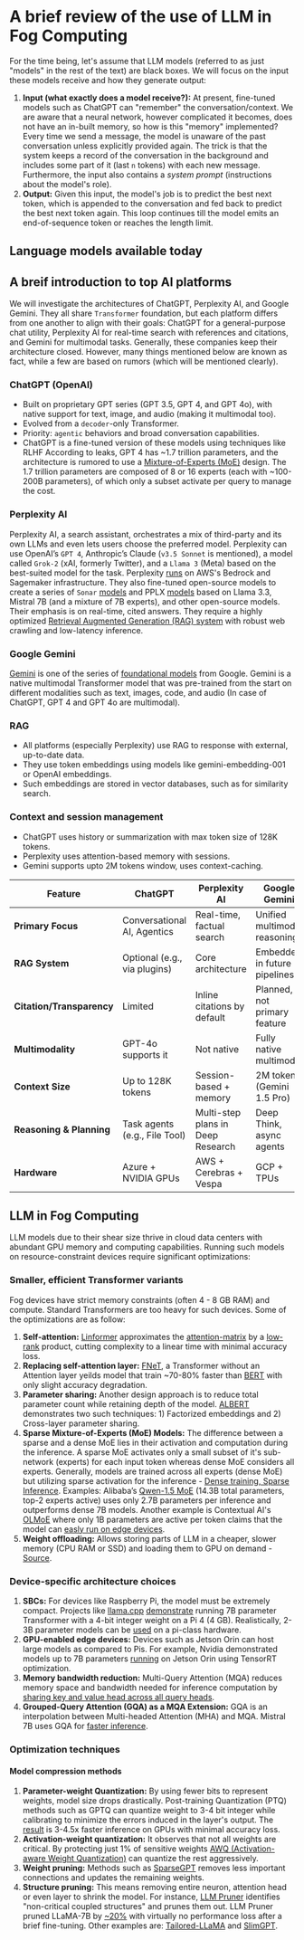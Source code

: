 # A brief review of the use of LLM in Fog Computing
For the time being, let's assume that LLM models (referred to as just "models" in the rest of the text) are black boxes. We will focus on the input these models receive and how they generate output:
1. **Input (what exactly does a model receive?):** At present, fine-tuned models such as ChatGPT can "remember" the conversation/context. We are aware that a neural network, however complicated it becomes, does not have an in-built memory, so how is this "memory" implemented? Every time we send a message, the model is unaware of the past conversation unless explicitly provided again. The trick is that the system keeps a record of the conversation in the background and includes some part of it (last `n` tokens) with each new message. Furthermore, the input also contains a _system prompt_ (instructions about the model's role).
2. **Output:** Given this input, the model's job is to predict the best next token, which is appended to the conversation and fed back to predict the best next token again. This loop continues till the model emits an end-of-sequence token or reaches the length limit.

## Language models available today

## A breif introduction to top AI platforms
We will investigate the architectures of ChatGPT, Perplexity AI, and Google Gemini. They all share `Transformer` foundation, but each platform differs from one another to align with their goals: ChatGPT for a general-purpose chat utility, Perplexity AI for real-time search with references and citations, and Gemini for multimodal tasks. Generally, these companies keep their architecture closed. However, many things mentioned below are known as fact, while a few are based on rumors (which will be mentioned clearly). 
### ChatGPT (OpenAI)
- Built on proprietary GPT series (GPT 3.5, GPT 4, and GPT 4o), with native support for text, image, and audio (making it multimodal too).
- Evolved from a `decoder`-only Transformer.
- Priority: `agentic` behaviors and broad conversation capabilities.
- ChatGPT is a fine-tuned version of these models using techniques like RLHF
According to leaks, GPT 4 has ~1.7 trillion parameters, and the architecture is rumored to use a [Mixture-of-Experts (MoE)](https://huggingface.co/blog/moe) design. The 1.7 trillion parameters are composed of 8 or 16 experts (each with ~100-200B parameters), of which only a subset activate per query to manage the cost.
### Perplexity AI
Perplexity AI, a search assistant, orchestrates a mix of third-party and its own LLMs and even lets users choose the preferred model. Perplexity can use OpenAI’s `GPT 4`, Anthropic’s Claude (`v3.5 Sonnet` is mentioned), a model called `Grok-2` (xAI, formerly Twitter), and a `Llama 3` (Meta) based on the best-suited model for the task. Perplexity [runs](https://aws.amazon.com/solutions/case-studies/perplexity-bedrock-case-study/) on AWS's Bedrock and Sagemaker infrastructure. They also fine-tuned open-source models to create a series of `Sonar` [models](https://sonar.perplexity.ai/) and PPLX [models](https://www.perplexity.ai/hub/blog/introducing-pplx-online-llms) based on Llama 3.3, Mistral 7B (and a mixture of 7B experts), and other open-source models. Their emphasis is on real-time, cited answers. They require a highly optimized [Retrieval Augmented Generation (RAG) system](https://medium.com/research-highlights-by-winston-wang/how-rag-technology-powers-ai-driven-search-engines-a-deep-dive-into-tech-behind-perplexity-ai-252f8fe4f197) with robust web crawling and low-latency inference.
### Google Gemini
[Gemini](https://blog.google/technology/ai/google-gemini-ai/#performance) is one of the series of [foundational models](https://cloud.google.com/vertex-ai/generative-ai/docs/models) from Google. Gemini is a native multimodal Transformer model that was pre-trained from the start on different modalities such as text, images, code, and audio (In case of ChatGPT, GPT 4 and GPT 4o are multimodal). 

### RAG
- All platforms (especially Perplexity) use RAG to response with external, up-to-date data.
- They use token embeddings using models like gemini-embedding-001 or OpenAI embeddings.
- Such embeddings are stored in vector databases, such as for similarity search.
### Context and session management
- ChatGPT uses history or summarization with max token size of 128K tokens.
- Perplexity uses attention-based memory with sessions.
- Gemini supports upto 2M tokens window, uses context-caching.

| Feature                   | ChatGPT                       | Perplexity AI                     | Google Gemini                    |
| ------------------------- | ----------------------------- | --------------------------------- | -------------------------------- |
| **Primary Focus**         | Conversational AI, Agentics   | Real-time, factual search         | Unified multimodal reasoning     |
| **RAG System**            | Optional (e.g., via plugins)  | Core architecture                 | Embedded in future pipelines     |
| **Citation/Transparency** | Limited                       | Inline citations by default       | Planned, not primary feature     |
| **Multimodality**         | GPT-4o supports it            | Not native                        | Fully native multimodal          |
| **Context Size**          | Up to 128K tokens             | Session-based + memory            | 2M tokens (Gemini 1.5 Pro)       |
| **Reasoning & Planning**  | Task agents (e.g., File Tool) | Multi-step plans in Deep Research | Deep Think, async agents         |
| **Hardware**              | Azure + NVIDIA GPUs           | AWS + Cerebras + Vespa            | GCP + TPUs                       |

## LLM in Fog Computing
LLM models due to their shear size thrive in cloud data centers with abundant GPU memory and computing capabilities. Running such models on resource-constraint devices require significant optimizations:
### Smaller, efficient Transformer variants 
Fog devices have strict memory constraints (often 4 - 8 GB RAM) and compute. Standard Transformers are too heavy for such devices. Some of the optimizations are as follow:
1. **Self-attention:** [Linformer](https://arxiv.org/abs/2006.04768) approximates the [attention-matrix](https://medium.com/@gginis/the-attention-mechanism-in-deep-learning-an-example-fb6b27c30cff) by a [low-rank](https://www.ibm.com/think/topics/lora#:~:text=This%20method%20focuses%20on%20the,computing%20power%20and%20training%20time) product, cutting complexity to a linear time with minimal accuracy loss.
2. **Replacing self-attention layer:** [FNeT](https://www.geeksforgeeks.org/deep-learning/fnet-a-transformer-without-attention-layer/), a Transformer without an Attention layer yeilds model that train ~70-80% faster than [BERT](https://arxiv.org/abs/1810.04805) with only slight accuracy degradation.
3. **Parameter sharing:** Another design approach is to reduce total parameter count while retaining depth of the model. [ALBERT](https://arxiv.org/pdf/1909.11942) demonstrates two such techniques: 1) Factorized embeddings and 2) Cross-layer parameter sharing.
4. **Sparse Mixture-of-Experts (MoE) Models:** The difference between a sparse and a dense MoE lies in their activation and computation during the inference. A sparse MoE activates only a small subset of it's sub-network (experts) for each input token whereas dense MoE considers all experts. Generally, models are trained across all experts (dense MoE) but utilizing sparse activation for the inference - [Dense training, Sparse Inference](https://arxiv.org/abs/2404.05567). Examples: Alibaba’s [Qwen-1.5 MoE](https://qwenlm.github.io/blog/qwen-moe/#:~:text=Introduction,resource%20utilization%20without%20compromising%20performance.) (14.3B total parameters, top-2 experts active) uses only 2.7B parameters per inference and outperforms dense 7B models. Another example is Contextual AI's [OLMoE](https://openreview.net/forum?id=xXTkbTBmqq) where only 1B parameters are active per token claims that the model can [easly run on edge devices](https://contextual.ai/olmoe-mixture-of-experts/#:~:text=By%20Niklas%20Muennighoff,devices%2C%20vehicles%2C%20IoT). 
5. **Weight offloading:** Allows storing parts of LLM in a cheaper, slower memory (CPU RAM or SSD) and loading them to GPU on demand - [Source](https://dl.acm.org/doi/10.1145/3719330.3721230). 
### Device-specific architecture choices
1. **SBCs:** For devices like Raspberry Pi, the model must be extremely compact. Projects like [llama.cpp]() [demonstrate](https://github.com/ggml-org/llama.cpp/issues/58) running 7B parameter Transformer with a 4-bit integer weight on a Pi 4 (4 GB). Realistically, 2-3B parameter models can be [used](https://itsfoss.com/llms-for-raspberry-pi/#:~:text=As%20you%20can%20see%20in,Raspberry%20Pi%205%20was%20impressive) on a pi-class hardware.
2.  **GPU-enabled edge devices:** Devices such as Jetson Orin can host large models as compared to Pis. For example, Nvidia demonstrated models up to 7B parameters [running](https://github.com/NVIDIA/TensorRT-LLM/blob/v0.12.0-jetson/README4Jetson.md) on Jetson Orin using TensorRT optimization.
3. **Memory bandwidth reduction:**  Multi-Query Attention (MQA) reduces memory space and bandwidth needed for inference computation by [sharing key and value head across all query heads](https://fireworks.ai/blog/multi-query-attention-is-all-you-need).
4. **Grouped-Query Attention (GQA) as a MQA Extension:** GQA is an interpolation between Multi-headed Attention (MHA) and MQA. Mistral 7B uses GQA for [faster inference](https://www.datacamp.com/tutorial/mistral-7b-tutorial).
### Optimization techniques
#### Model compression methods
1. **Parameter-weight Quantization:** By using fewer bits to represent weights, model size drops drastically. Post-training Quantization (PTQ) methods such as GPTQ can quantize weight to 3-4 bit integer while calibrating to minimize the errors induced in the layer's output. The [result](https://arxiv.org/abs/2504.02118) is 3-4.5x faster inference on GPUs with minimal accuracy loss.
2. **Activation-weight quantization:** It observes that not all weights are critical. By protecting just 1% of sensitive weights [AWQ (Activation-aware Weight Quantization)](https://arxiv.org/abs/2306.00978) can quantize the rest aggressively.
3. **Weight pruning:** Methods such as [SparseGPT](https://arxiv.org/pdf/2301.00774) removes less important connections and updates the remaining weights.
4. **Structure pruning:** This means removing entire neuron, attention head or even layer to shrink the model. For instance, [LLM Pruner](https://proceedings.neurips.cc/paper_files/paper/2023/hash/44956951349095f74492a5471128a7e0-Abstract-Conference.html) identifies "non-critical coupled structures" and prunes them out. LLM Pruner pruned LLaMA-7B by [~20%](https://blogs.novita.ai/unveiling-llm-pruner-techniques-doubling-inference-speed/#:~:text=Referencing%20the%20table%20below%2C%20pruning,18%25%20increase%20in%20inference%20speed.) with virtually no performance loss after a brief fine-tuning. Other examples are: [Tailored-LLaMA](https://arxiv.org/html/2410.19185v2#:~:text=Firstly%2C%20how%20can%20we%20optimize,prompts%20consistently%20yields%20higher%20accuracy.) and [SlimGPT](https://neurips.cc/virtual/2024/poster/95477#:~:text=However%2C%20SlimGPT%20with%20finetuning%20still%20leads%20on%20most%20of%20the%20tasks.&text=PPL%20&%20Commonsense%20Reasoning%20&%20MMLU%20evaluations,solely%20on%20lightweight%20LoRA%20finetuning.).

